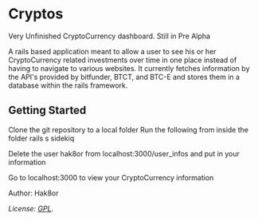 Cryptos
================================
Very Unfinished CryptoCurrency dashboard. Still in Pre Alpha

A rails based application meant to allow a user to see his or her CryptoCurrency related investments over time in one place instead of having to navigate to various websites. It currently fetches information by the API's provided by bitfunder, BTCT, and BTC-E and stores them in a database within the rails framework.

Getting Started
-------------------------
Clone the git repository to a local folder
Run the following from inside the folder
	rails s
	sidekiq

Delete the user hak8or from localhost:3000/user_infos and put in your information

Go to localhost:3000 to view your CryptoCurrency information














Author: Hak8or

*License: [GPL](https://github.com/hak8or/cryptos/blob/master/GPL.txt).*
